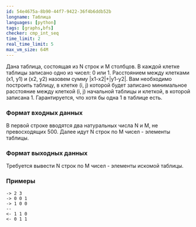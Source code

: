 ```yaml
---
id: 54e4675a-8b90-44f7-9422-36f4b6ddb52b
longname: Таблица
languages: [python]
tags: [graphs,bfs]
checker: cmp_int_seq
time_limit: 2
real_time_limit: 5
max_vm_size: 64M
---
```



Дана таблица, состоящая из N строк и M столбцов. В каждой клетке таблицы записано одно из чисел: 0 или 1. Расстоянием между клетками (x1, y1) и (x2, y2) назовем сумму |x1-x2|+|y1-y2|. Вам необходимо построить таблицу, в клетке (i, j) которой будет записано минимальное расстояние между клеткой (i, j) начальной таблицы и клеткой, в которой записана 1. Гарантируется, что хотя бы одна 1 в таблице есть.

### Формат входных данных

В первой строке вводятся два натуральных числа N и M, не превосходящих 500. Далее идут N строк по M чисел - элементы таблицы.

### Формат выходных данных

Требуется вывести N строк по M чисел - элементы искомой таблицы.

### Примеры

```
-> 2 3
-> 0 0 1
-> 1 0 0 
--
<- 1 1 0 
<- 0 1 1
```
